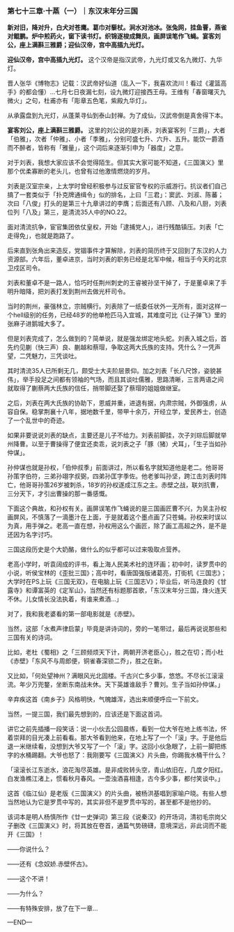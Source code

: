### 第七十三章·十蒸（一）｜东汉末年分三国

**新对旧，降对升，白犬对苍鹰。葛巾对藜杖。涧水对池冰。张兔网，挂鱼罾，燕雀对鲲鹏。炉中煎药火，窗下读书灯。织锦逐梭成舞凤，画屏误笔作飞蝇。宴客刘公，座上满斟三雅爵；迎仙汉帝，宫中高插九光灯。**

**迎仙汉帝，宫中高插九光灯。** 这个汉帝是指汉武帝，九光灯或又名九微灯、九华灯。

晋人张华《博物志》记载：汉武帝好仙道（乱入一下，我喜欢流川！看过《灌篮高手》的都会懂）…七月七日夜漏七刻，设九微灯迎接西王母。王维有「春窗曙灭九微火」之句，杜甫亦有「彫章五色笔，紫殿九华灯」。

从承露盘到九光灯，从蓬莱寻仙到泰山封禅。为了成仙，汉武帝倒是真舍得下本。

**宴客刘公，座上满斟三雅爵。** 这里的刘公说的是刘表，刘表宴客列「三爵」，大者「伯雅」，次者「仲雅」、小者「季雅」，分别可盛七升、六升、五升。能饮一爵酒而不醉者，皆称有「雅量」，这个词后来逐渐引申为「器度」之意。

对于刘表，我想大家应该不会觉得陌生。但其实大家可能不知道，《三国演义》里那个优柔寡断的老头儿，也曾有过他激情燃烧的岁月。

刘表是汉室宗亲，上太学时曾经积极参与过反宦官专权的示威游行。抗议者们自己搞了一套类似于「扑克牌通缉令」似的排名，上曰「三君」：窦武、刘淑、陈蕃；次曰「八俊」打头的是第三十九章讲过的李膺；后面还有八顾、八及和八厨，刘表位列「八及」第三，是清流35人中的NO.22。

面对清流抗争，宦官集团依仗皇权，开始「逮捕党人」，进行残酷镇压。刘表「亡走得免」，也就是跑路了。

后来直到张角出来造反，党锢事件才算解除，刘表的简历终于又回到了东汉的人力资源部。六年后，董卓进京，当时刘表的职务已经是北军中候，相当于今天的北京卫戍区司令。

刘表和董卓不是一路人，恰巧时任荆州刺史的王睿被孙坚干掉了，于是董卓来了手明升暗降，把刘表打发到荆州去做光杆司令。

当时的荆州，豪强林立，宗贼横行。刘表除了一纸委任状外一无所有，面对这样一个hell级别的任务，已经48岁的他单枪匹马入宜城，其难度可比《让子弹飞》里的张麻子进鹅城大多了。

但是刘表完成了，怎么做到的？简单说，就是强龙绑定地头蛇。刘表入城之后，首先约见蒯（快三声）良、蒯越和蔡瑁，争取这两大氏族的支持。凭什么？一凭声望，二凭魅力，三凭谈吐。

其时清流35人已所剩无几，颇受士大夫阶层景仰。加之刘表「长八尺馀，姿貌甚伟」，举手投足之间都有领袖的气场，而且其谈吐儒雅，思路清晰，三言两语之间就取得了蒯蔡两大氏族的信任，捎带脚还娶了蔡瑁的姐姐做继室。

之后，刘表在两大氏族的协助下，恩威并重，进退有据，内肃宗贼，外御强虏，从容自保。稳掌荆襄十八年，据地数千里，带甲十余万，开经立学，爱民养士，创造了一个乱世中的奇迹。

如果非要说说刘表的缺点，主要还是儿子不给力。刘表前脚挂，次子刘琮后脚就举州降曹。以至于曹操得了便宜还卖乖，说刘表之子「豚（猪）犬耳」，「生子当如孙仲谋」。

孙仲谋也就是孙权，「伯仲叔季」前面讲过，所以看名字就知道他是老二。他哥哥孙策字伯符，三弟孙翊字叔弼，四弟孙匡字季佐。他老爹叫孙坚，跨江击刘表时阵亡，他哥哥孙策26岁被刺杀，18岁的孙权遂成江东之主。赤壁之战，联刘抗曹，三分天下，才引出曹操的那一番感慨。

下面这个典故，和孙权有关。画屏误笔作飞蝇说的是三国画匠曹不兴，为吴主孙权画屏风，不慎落了一滴墨汁在上面，于是就着这个墨点画了只苍蝇。孙权来时误以为真，用手弹之。老高一直在想，孙权用这么个画匠，除了画工高超之外，是不是还因为名字讨巧。

三国这段历史是个大奶酪，做什么的似乎都可以过来吸取点营养。

老高小学时，听袁阔成的评书，看上海人民美术社的连环画；初中时，读罗贯中的小说，听侯宝林的《歪批三国》；高中时，看唐国强版诸葛亮，打街机《三国志》；大学时在PS上玩《三国无双》，在电脑上玩《三国志V》；毕业后，听马连良的《甘露寺》和谭富英的《定军山》，当然还有标题那首歌，「东汉末年分三国，烽火连天不休。儿女情长没法执着，有谁来煮酒…」

对了，我和我老婆看的第一部电影就是《赤壁》。

当然，这部「水煮声律启蒙」毕竟是讲诗词的，旁的一笔带过，最后再说说那些和三国有关的诗词。

比如，老杜《蜀相》之「三顾频烦天下计，两朝开济老臣心」，胜之在切；而小杜《赤壁》「东风不与周郎便，铜雀春深锁二乔」，胜之在新。

又比如，「何处望神州？满眼风光北固楼。千古兴亡多少事，悠悠。不尽长江滚滚流。年少万兜鍪，坐断东南战未休。天下英雄谁敌手？曹刘。生子当如孙仲谋。」

辛弃疾这首《南乡子》风格明快，气魄雄浑，选出来顺便呼应一下前文。

当然，一提三国，我们最先想到的，应该还是下面这首词。

讲它之前先插播一段笑话：说一小伙去公园晨练，看到一位大爷在地上练书法，怀着崇拜的目光凑上前看看。那大爷看到他来，在地上写了一个「滚」字。于是他后退一米继续看，没想到大爷又写了一个「滚」字。这回小伙急眼了，上前一脚把练字的水桶踢翻。大爷也怒了：我刚要写《三国演义》片头曲，你踢我水桶干什么？

「滚滚长江东逝水，浪花淘尽英雄。是非成败转头空，青山依旧在，几度夕阳红。白发渔樵江渚上，惯看秋月春风。一壶浊酒喜相逢，古今多少事，都付笑谈中。」

这首《临江仙》是老版《三国演义》的片头曲，被杨洪基唱到家喻户晓。有些人想当然地认为它是罗贯中写的，其实非但不是罗贯中写的，甚至都不是他抄的。

该词本是明人杨慎所作《廿一史弹词》第三段《说秦汉》的开场词，清初毛宗岗父子删改《三国演义》时，将其放在卷首，通篇气势磅礴，意境深远，非此词而不能开《三国》！

——你说什么？

——还有《念奴娇.赤壁怀古》。

——这个不讲！

——为什么？

——有特殊安排，放了在下一章…

—END—
